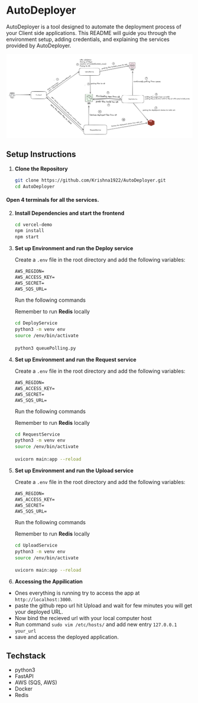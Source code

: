 # AutoDeployer

AutoDeployer is a tool designed to automate the deployment process of your Client side applications. This README will guide you through the environment setup, adding credentials, and explaining the services provided by AutoDeployer.

<p align="center">
  <img src="vercel-excalidraw.png" alt="Architecture diagram">
</p>

## Setup Instructions

1. **Clone the Repository**
    ```bash
    git clone https://github.com/Krishna1922/AutoDeployer.git
    cd AutoDeployer
    ```
#### Open 4 terminals for all the services.

2. **Install Dependencies and start the frontend**
    ```bash
    cd vercel-demo
    npm install
    npm start
    ```

3. **Set up Environment and run the Deploy service**
    
    Create a `.env` file in the root directory and add the following variables:

    ```plaintext
    AWS_REGION=
    AWS_ACCESS_KEY=
    AWS_SECRET=
    AWS_SQS_URL=
    ```

    Run the following commands
    
    Remember to run **Redis** locally
    ```bash
    cd DeployService
    python3 -m venv env
    source /env/bin/activate

    python3 queuePolling.py
    ```
4. **Set up Environment and run the Request service**

    Create a `.env` file in the root directory and add the following variables:

    ```plaintext
    AWS_REGION=
    AWS_ACCESS_KEY=
    AWS_SECRET=
    AWS_SQS_URL=
    ```

    Run the following commands
    
    Remember to run **Redis** locally
    ```bash
    cd RequestService
    python3 -m venv env
    source /env/bin/activate

    uvicorn main:app --reload
    ```
5. **Set up Environment and run the Upload service**

    Create a `.env` file in the root directory and add the following variables:

    ```plaintext
    AWS_REGION=
    AWS_ACCESS_KEY=
    AWS_SECRET=
    AWS_SQS_URL=
    ```

    Run the following commands
    
    Remember to run **Redis** locally
    ```bash
    cd UploadService
    python3 -m venv env
    source /env/bin/activate

    uvicorn main:app --reload
    ```
6. **Accessing the Appilication**

- Ones everything is running try to access the app at ```http://localhost:3000```.
- paste the github repo url hit Upload and wait for few minutes you will get your deployed URL.
- Now bind the recieved url with your local computer host
- Run command ```sudo vim /etc/hosts/``` and add new entry ```127.0.0.1 your_url```
- save and access the deployed application.



    
## Techstack

- python3
- FastAPI
- AWS (SQS, AWS)
- Docker
- Redis
